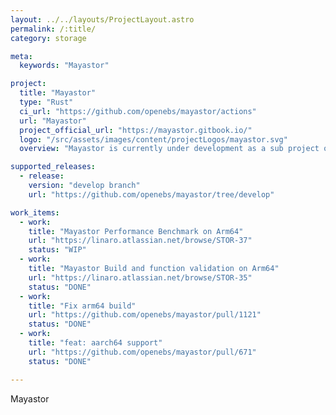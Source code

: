```yaml
---
layout: ../../layouts/ProjectLayout.astro
permalink: /:title/
category: storage

meta:
  keywords: "Mayastor"

project:
  title: "Mayastor"
  type: "Rust"
  ci_url: "https://github.com/openebs/mayastor/actions"
  url: "Mayastor"
  project_official_url: "https://mayastor.gitbook.io/"
  logo: "/src/assets/images/content/projectLogos/mayastor.svg"
  overview: "Mayastor is currently under development as a sub project of the Open Source CNCF project OpenEBS. OpenEBS is a Container Attached Storage or CAS solution which extends Kubernetes with a declarative data plane, providing flexible persistent storage for stateful applications."

supported_releases:
  - release:
    version: "develop branch"
    url: "https://github.com/openebs/mayastor/tree/develop"

work_items:
  - work:
    title: "Mayastor Performance Benchmark on Arm64"
    url: "https://linaro.atlassian.net/browse/STOR-37"
    status: "WIP"
  - work:
    title: "Mayastor Build and function validation on Arm64"
    url: "https://linaro.atlassian.net/browse/STOR-35"
    status: "DONE"
  - work:
    title: "Fix arm64 build"
    url: "https://github.com/openebs/mayastor/pull/1121"
    status: "DONE"
  - work:
    title: "feat: aarch64 support"
    url: "https://github.com/openebs/mayastor/pull/671"
    status: "DONE"

---
```


<p>Mayastor</p>
